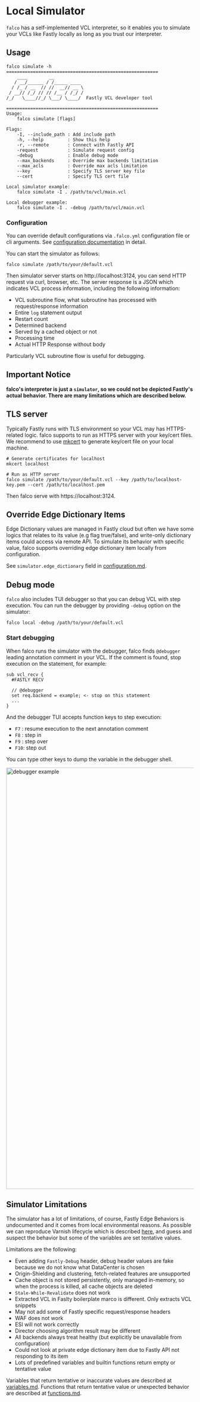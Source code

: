 # Local Simulator

`falco` has a self-implemented VCL interpreter, so it enables you to simulate your VCLs like Fastly locally as long as you trust our interpreter.

## Usage

```
falco simulate -h
=========================================================
    ____        __
   / __/______ / /_____ ____
  / /_ / __  // //  __// __ \
 / __// /_/ // // /__ / /_/ /
/_/   \____//_/ \___/ \____/  Fastly VCL developer tool

=========================================================
Usage:
    falco simulate [flags]

Flags:
    -I, --include_path : Add include path
    -h, --help         : Show this help
    -r, --remote       : Connect with Fastly API
    -request           : Simulate request config
    -debug             : Enable debug mode
    --max_backends     : Override max backends limitation
    --max_acls         : Override max acls limitation
    --key              : Specify TLS server key file
    --cert             : Specify TLS cert file

Local simulator example:
    falco simulate -I . /path/to/vcl/main.vcl

Local debugger example:
    falco simulate -I . -debug /path/to/vcl/main.vcl
```

### Configuration

You can override default configurations via `.falco.yml` configuration file or cli arguments. See [configuration documentation](https://github.com/ysugimoto/falco/blob/develop/docs/configuration.md) in detail.


You can start the simulator as follows:

```shell
falco simulate /path/to/your/default.vcl
```

Then simulator server starts on http://localhost:3124, you can send HTTP request via curl, browser, etc.
The server response is a JSON which indicates VCL process information, including the following information:

- VCL subroutine flow, what subroutine has processed with request/response information
- Entire `log` statement output
- Restart count
- Determined backend
- Served by a cached object or not
- Processing time
- Actual HTTP Response without body

Particularly VCL subroutine flow is useful for debugging.

## Important Notice

**falco's interpreter is just a `simulator`, so we could not be depicted Fastly's actual behavior.
There are many limitations which are described below.**

## TLS server

Typically Fastly runs with TLS environment so your VCL may has HTTPS-related logic.
falco supports to run as HTTPS server with your key/cert files. We recommend to use [mkcert](https://github.com/FiloSottile/mkcert) to generate key/cert file on your local machine.

```shell
# Generate certificates for localhost
mkcert localhost

# Run as HTTP server
falco simulate /path/to/your/default.vcl --key /path/to/localhost-key.pem --cert /path/to/localhost.pem
```

Then falco serve with https://localhost:3124.

## Override Edge Dictionary Items

Edge Dictionary values are managed in Fastly cloud but often we have some logics that relates to its value (e.g flag true/false), and write-only dictionary items could access via remote API.
To simulate its behavior with specific value, falco supports overriding edge dictionary item locally from configuration.

See `simulator.edge_dictionary` field in [configuration.md](./configuration.md).

## Debug mode

`falco` also includes TUI debugger so that you can debug VCL with step execution.
You can run the debugger by providing `-debug` option on the simulator:

```
falco local -debug /path/to/your/default.vcl
```

### Start debugging

When falco runs the simulator with the debugger, falco finds `@debugger` leading annotation comment in your VCL.
If the comment is found, stop execution on the statement, for example:

```vcl
sub vcl_recv {
  #FASTLY RECV

  // @debugger
  set req.backend = example; <- stop on this statement
  ...
}
```

And the debugger TUI accepts function keys to step execution:

- `F7` : resume execution to the next annotation comment
- `F8` : step in
- `F9` : step over
- `F10`: step out

You can type other keys to dump the variable in the debugger shell.

<img width="1128" alt="debugger example" src="https://github.com/ysugimoto/falco/assets/1000401/9be8cd4c-d726-41ef-832a-483ed03579ca">

## Simulator Limitations

The simulator has a lot of limitations, of course, Fastly Edge Behaviors is undocumented and it comes from local environmental reasons.
As possible we can reproduce Varnish lifecycle which is described [here](https://developer.fastly.com/learning/vcl/using/), and guess and suspect the behavior but some of the variables are set tentative values.

Limitations are the following:

- Even adding `Fastly-Debug` header, debug header values are fake because we do not know what DataCenter is chosen
- Origin-Shielding and clustering, fetch-related features are unsupported
- Cache object is not stored persistently, only managed in-memory, so when the process is killed, all cache objects are deleted
- `Stale-While-Revalidate` does not work
- Extracted VCL in Faslty boilerplate marco is different. Only extracts VCL snippets
- May not add some of Fastly specific request/response headers
- WAF does not work
- ESI will not work correctly
- Director choosing algorithm result may be different
- All backends always treat healthy (but explicitly be unavailable from configuration)
- Could not look at private edge dictionary item due to Fastly API not responding to its item
- Lots of predefined variables and builtin functions return empty or tentative value

Variables that return tentative or inaccurate values are described at [variables.md](https://github.com/ysugimoto/falco/blob/develop/docs/variables.md).
Functions that return tentative value or unexpected behavior are described at [functions.md](https://github.com/ysugimoto/falco/blob/develop/docs/functions.md).

